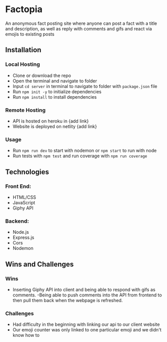 # Factopia

An anonymous fact posting site where anyone can post a fact with a title and description, as well as reply with comments and gifs and react via emojis to existing posts

## Installation

### Local Hosting

- Clone or download the repo
- Open the terminal and navigate to folder
- Input `cd server` in terminal to navigate to folder with `package.json` file
- Run `npm init -y` to initialize dependencies
- Run `npm install` to install dependencies

### Remote Hosting

- API is hosted on heroku in {add link}
- Website is deployed on netlity {add link}

### Usage

- Run `npm run dev` to start with nodemon or `npm start` to run with node
- Run tests with `npm test` and run coverage with `npm run coverage`

## Technologies

### Front End:

- HTML/CSS
- JavaScript
- Giphy API

### Backend:

- Node.js
- Express.js
- Cors
- Nodemon

## Wins and Challenges

### Wins

- Inserting Giphy API into client and being able to respond with gifs as comments.
  -Being able to push comments into the API from frontend to then pull them back when the webpage is refreshed.

### Challenges

- Had difficulty in the beginning with linking our api to our client website
- Our emoji counter was only linked to one particular emoji and we didn't know how to
